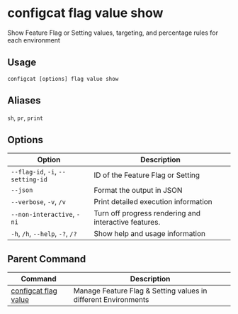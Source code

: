 # configcat flag value show
Show Feature Flag or Setting values, targeting, and percentage rules for each environment
## Usage
```
configcat [options] flag value show
```
## Aliases
`sh`, `pr`, `print`
## Options
| Option | Description |
| ------ | ----------- |
| `--flag-id`, `-i`, `--setting-id` | ID of the Feature Flag or Setting |
| `--json` | Format the output in JSON |
| `--verbose`, `-v`, `/v` | Print detailed execution information |
| `--non-interactive`, `-ni` | Turn off progress rendering and interactive features. |
| `-h`, `/h`, `--help`, `-?`, `/?` | Show help and usage information |
## Parent Command
| Command | Description |
| ------ | ----------- |
| [configcat flag value](configcat-flag-value.md) | Manage Feature Flag & Setting values in different Environments |
